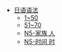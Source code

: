 * [日语语法]()
    * [1~50](第一册/语法1.md)
    * [51~70](第一册/语法2.md)
    * [N5-家族 人](第一册/N5-%E5%AE%B6%E6%97%8F%20%E4%BA%BA.md)
    * [N5-时间 时](第一册/N5-%E6%97%B6%E9%97%B4.md)













